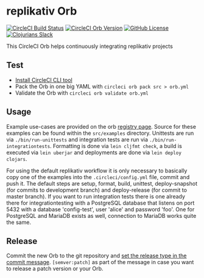 # replikativ Orb

[![CircleCI Build Status](https://circleci.com/gh/replikativ/circleci-orb.svg?style=shield "CircleCI Build Status")](https://circleci.com/gh/replikativ/circleci-orb) [![CircleCI Orb Version](https://img.shields.io/badge/endpoint.svg?url=https://badges.circleci.io/orb/replikativ/clj-lein)](https://circleci.com/orbs/registry/orb/replikativ/clj-lein) [![GitHub License](https://img.shields.io/badge/license-MIT-lightgrey.svg)](https://raw.githubusercontent.com/replikativ/circleci-orb/master/LICENSE) [![Clojurians Slack](https://img.shields.io/badge/slack-join_chat-brightgreen.svg)](https://img.shields.io/badge/slack-join_chat-brightgreen.svg)

This CircleCI Orb helps continuously integrating replikativ projects

## Test

- [Install CircleCI CLI tool](https://circleci.com/docs/2.0/local-cli/)
- Pack the Orb in one big YAML with `circleci orb pack src > orb.yml`
- Validate the Orb with `circleci orb validate orb.yml`

## Usage

Example use-cases are provided on the orb [registry page](https://circleci.com/orbs/registry/orb/replikativ/clj-lein#usage-examples). Source for these examples can be found within the `src/examples` directory. Unittests are run via `./bin/run-unittests` and integration tests are run via `./bin/run-integrationtests`. Formatting is done via `lein cljfmt check`, a build is executed via `lein uberjar` and deployments are done via `lein deploy clojars`.

For using the default replikativ workflow it is only necessary to basically copy one of the examples into the `.circleci/config.yml` file, commit and push it. The default steps are setup, format, build, unittest, deploy-snapshot (for commits to development branch) and deploy-release (for commit to master branch). If you want to run integration tests there is one already there for integrationtesting with a PostgreSQL database that listens on port 5432 with a database 'config-test', user 'alice' and password 'foo'. One for PostgreSQL and MariaDB exists as well, connection to MariaDB works quite the same.

## Release

Commit the new Orb to the git repository and [set the release type in the commit message](https://circleci.com/docs/2.0/creating-orbs/#issue-a-new-release). `[semver:patch]` as part of the message in case you want to release a patch version or your Orb.
